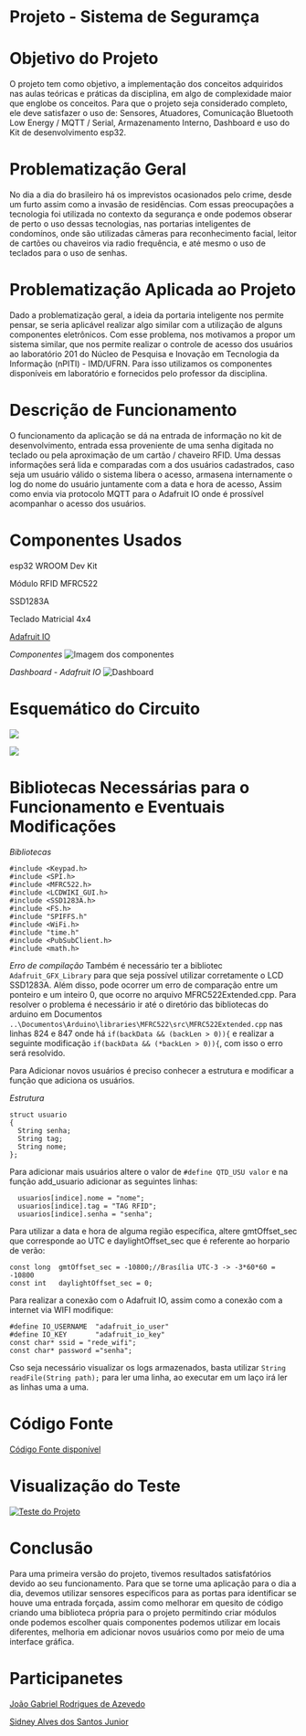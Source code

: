 # Projeto - Sistema de Seguramça

# Objetivo do Projeto

O projeto tem como objetivo, a implementação dos conceitos adquiridos nas aulas teóricas e práticas da disciplina, em algo de complexidade maior que englobe os conceitos.
Para que o projeto seja considerado completo, ele deve satisfazer o uso de: Sensores, Atuadores, Comunicação Bluetooth Low Energy / MQTT / Serial, Armazenamento Interno, Dashboard e uso do Kit de desenvolvimento esp32.

# Problematização Geral

No dia a dia do brasileiro há os imprevistos ocasionados pelo crime, desde um furto assim como a invasão de residências. Com essas preocupações a tecnologia foi utilizada no contexto da segurança e onde podemos obserar de perto o uso dessas tecnologias, nas portarias inteligentes de condomínos, onde são utilizadas câmeras para reconhecimento facial, leitor de cartões ou chaveiros via radio frequência, e até mesmo o uso de teclados para o uso de senhas.

# Problematização Aplicada ao Projeto 

Dado a problematização geral, a ideia da portaria inteligente nos permite pensar, se seria aplicável realizar algo similar com a utilização de alguns componentes eletrônicos. Com esse problema, nos motivamos a propor um sistema similar, que nos permite realizar o controle de acesso dos usuários ao laboratório 201 do Núcleo de Pesquisa e Inovação em Tecnologia da Informação (nPITI) - IMD/UFRN. Para isso utilizamos os componentes disponíveis em laboratório e fornecidos pelo professor da disciplina.

# Descrição de Funcionamento

O funcionamento da aplicação se dá na entrada de informação no kit de desenvolvimento, entrada essa proveniente de uma senha digitada no teclado ou pela aproximação de um cartão / chaveiro RFID. Uma dessas informações será lida e comparadas com a dos usuários cadastrados, caso seja um usuário válido o sistema libera o acesso, armasena internamente o log do nome do usuário juntamente com a data e hora de acesso, Assim como envia via protocolo MQTT para o Adafruit IO onde é prossível acompanhar o acesso dos usuários.

# Componentes Usados

esp32 WROOM Dev Kit

Módulo RFID MFRC522

SSD1283A

Teclado Matricial 4x4

[Adafruit IO](https://io.adafruit.com/)

*Componentes*
![Imagem dos componentes](https://github.com/SidneyJunior01234/IMD0904-PLATAFORMAS-DE-HARDWARE-PARA-INTERNET-DAS-COISAS/blob/main/Projeto%20Final%20-%20Sistema%20de%20Seguran%C3%A7a/Imagens/Componentes_IMG.jpg)

*Dashboard - Adafruit IO*
![Dashboard](https://github.com/SidneyJunior01234/IMD0904-PLATAFORMAS-DE-HARDWARE-PARA-INTERNET-DAS-COISAS/blob/main/Projeto%20Final%20-%20Sistema%20de%20Seguran%C3%A7a/Imagens/adafruit.jpg)

# Esquemático do Circuito

![](https://github.com/SidneyJunior01234/IMD0904-PLATAFORMAS-DE-HARDWARE-PARA-INTERNET-DAS-COISAS/blob/main/Projeto%20Final%20-%20Sistema%20de%20Seguran%C3%A7a/Imagens/bibliotecas_01_IMG.jpg)

![](https://github.com/SidneyJunior01234/IMD0904-PLATAFORMAS-DE-HARDWARE-PARA-INTERNET-DAS-COISAS/blob/main/Projeto%20Final%20-%20Sistema%20de%20Seguran%C3%A7a/Imagens/bibliotecas_02.jpg)

# Bibliotecas Necessárias para o Funcionamento e Eventuais Modificações

*Bibliotecas*

```
#include <Keypad.h>
#include <SPI.h>
#include <MFRC522.h>
#include <LCDWIKI_GUI.h>
#include <SSD1283A.h>
#include <FS.h>
#include "SPIFFS.h"
#include <WiFi.h>
#include "time.h"
#include <PubSubClient.h>
#include <math.h>
```
*Erro de compilação*
Também é necessário ter a bibliotec `Adafruit_GFX_Library` para que seja possível utilizar corretamente o LCD SSD1283A. Além disso, pode ocorrer um erro de comparação entre um ponteiro e um inteiro 0, que ocorre no arquivo MFRC522Extended.cpp. Para resolver o problema é necessário ir até o diretório das bibliotecas do arduino em Documentos `..\Documentos\Arduino\libraries\MFRC522\src\MFRC522Extended.cpp` nas linhas 824 e 847 onde há `if(backData && (backLen > 0)){` e realizar a seguinte modificação `if(backData && (*backLen > 0)){`, com isso o erro será resolvido.

Para Adicionar novos usuários é preciso conhecer a estrutura e modificar a função que adiciona os usuários.

*Estrutura*

```
struct usuario
{
  String senha;
  String tag;
  String nome;
};
```

Para adicionar mais usuários altere o valor de `#define QTD_USU valor` e na função add_usuario adicionar as seguintes linhas:

```
  usuarios[indice].nome = "nome";
  usuarios[indice].tag = "TAG RFID";
  usuarios[indice].senha = "senha";
```

Para utilizar a data e hora de alguma região específica, altere gmtOffset_sec que corresponde ao UTC e daylightOffset_sec que é referente ao horpario de verão:

```
const long  gmtOffset_sec = -10800;//Brasília UTC-3 -> -3*60*60 = -10800
const int   daylightOffset_sec = 0;
```

Para realizar a conexão com o Adafruit IO, assim como a conexão com a internet via WIFI modifique:

```
#define IO_USERNAME  "adafruit_io_user"
#define IO_KEY       "adafruit_io_key"
const char* ssid = "rede_wifi";
const char* password ="senha";
```
Cso seja necessário visualizar os logs armazenados, basta utilizar `String readFile(String path);` para ler uma linha, ao executar em um laço irá ler as linhas uma a uma.

# Código Fonte

[Código Fonte disponível](https://github.com/SidneyJunior01234/IMD0904-PLATAFORMAS-DE-HARDWARE-PARA-INTERNET-DAS-COISAS/blob/main/Projeto%20Final%20-%20Sistema%20de%20Seguran%C3%A7a/C%C3%B3digo%20Fonte/Projeto_Seguranca.ino)

# Visualização do Teste

[![Teste do Projeto](https://img.youtube.com/vi/zWmpUKK1g3U/0.jpg)](https://youtu.be/zWmpUKK1g3U)

# Conclusão

Para uma primeira versão do projeto, tivemos resultados satisfatórios devido ao seu funcionamento. Para que se torne uma aplicação para o dia a dia, devemos utilizar sensores específicos para as portas para identificar se houve uma entrada forçada, assim como melhorar em quesito de código criando uma biblioteca própria para o projeto permitindo criar módulos onde podemos escolher quais componentes podemos utilizar em locais diferentes, melhoria em adicionar novos usuários como por meio de uma interface gráfica.

# Participanetes

[João Gabriel Rodrigues de Azevedo ](http://github.com/joaogabrielra)

[Sidney Alves dos Santos Junior](https://github.com/SidneyJunior01234)
